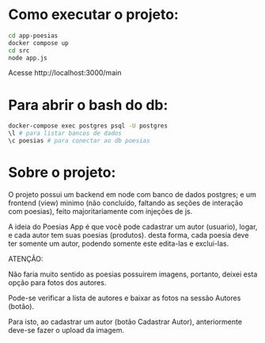 # Como executar o projeto:
```bash
cd app-poesias
docker compose up
cd src
node app.js
````

Acesse http://localhost:3000/main


# Para abrir o bash do db:
```bash
docker-compose exec postgres psql -U postgres 
\l # para listar bancos de dados
\c poesias # para conectar ao db poesias 
```
# Sobre o projeto:

O projeto possui um backend em node com banco de dados postgres; e um frontend (view) minimo (não concluído, faltando as seções de interação com poesias), feito majoritariamente com injeções de js. 

A ideia do Poesias App é que você pode cadastrar um autor (usuario), logar, e cada autor tem suas poesias (produtos). desta forma, cada poesia deve ter somente um autor, podendo somente este edita-las e exclui-las. 

ATENÇÃO:

Não faria muito sentido as poesias possuirem imagens, portanto, deixei esta opção para fotos dos autores.

Pode-se verificar a lista de autores e baixar as fotos na sessão Autores (botão). 

Para isto, ao cadastrar um autor (botão Cadastrar Autor), anteriormente deve-se fazer o upload da imagem.
